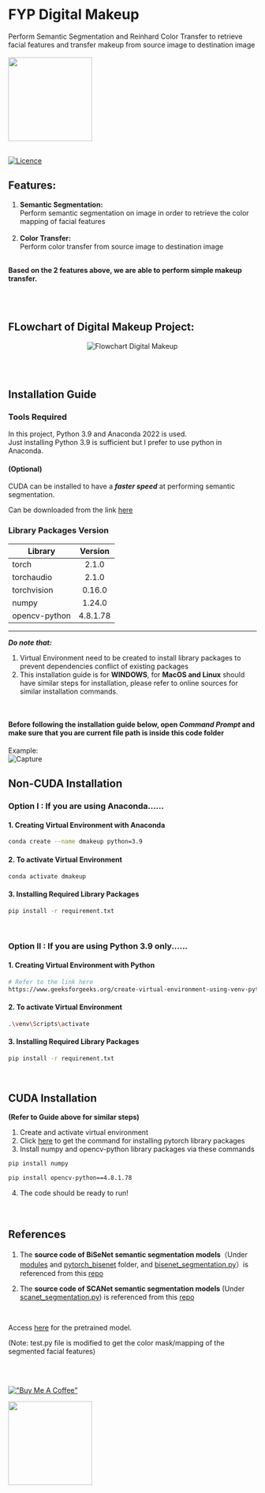 # FYP Digital Makeup

Perform Semantic Segmentation and Reinhard Color Transfer to retrieve facial features and transfer makeup from source image to destination image<br><br>
<img src="https://github.com/zijian99/FYP_DigitalMakeup/assets/92379986/542392bc-67b3-4750-9bbe-8f7eb78dc17e" width="170" height="170"><br><br>

[![Licence](https://img.shields.io/badge/LICENSE-MIT-green.svg?style=for-the-badge)](https://github.com/zijian99/FYP_DigitalMakeup/blob/main/LICENSE)


## Features:
1. **Semantic Segmentation:**<br>
Perform semantic segmentation on image in order to retrieve the color mapping of facial features<br><br>
2. **Color Transfer:**<br>
Perform color transfer from source image to destination image<br><br>

**Based on the 2 features above, we are able to perform simple makeup transfer.**

<br><br>


## FLowchart of Digital Makeup Project:

<div align="center">
  
![Flowchart Digital Makeup](https://github.com/zijian99/FYP_DigitalMakeup/assets/92379986/cc663a45-ca6b-4396-84e5-0451637e1d86)

</div>



<br><br>

## Installation Guide

### Tools Required
In this project, Python 3.9 and Anaconda 2022 is used.<br>
Just installing Python 3.9 is sufficient but I prefer to use python in Anaconda.<br>

#### (Optional)
CUDA can be installed to have a ***faster speed*** at performing semantic segmentation.

Can be downloaded from the link [here](https://developer.nvidia.com/cuda-11-8-0-download-archive)
<br>

### Library Packages Version
| Library       | Version       | 
| ------------- |:-------------:| 
| torch         | 2.1.0         | 
| torchaudio    | 2.1.0         | 
| torchvision   | 0.16.0        | 
| numpy         | 1.24.0        | 
| opencv-python | 4.8.1.78      | 

------

***Do note that:***
1. Virtual Environment need to be created to install library packages to prevent dependencies conflict of existing packages
2. This installation guide is for **WINDOWS**, for **MacOS and Linux** should have similar steps for installation, please refer to online sources for similar installation commands.

<br>

#### Before following the installation guide below, open ***Command Prompt*** and make sure that you are current file path is inside this code folder<br>

Example:<br>
![Capture](https://github.com/zijian99/FYP_DigitalMakeup/assets/92379986/f6b014f3-02c3-466d-9a6a-14830c0f08e4)


## Non-CUDA Installation
### Option I : If you are using Anaconda......
#### 1. Creating Virtual Environment with Anaconda
```bash
conda create --name dmakeup python=3.9
```
#### 2. To activate Virtual Environment
```bash
conda activate dmakeup
```
#### 3. Installing Required Library Packages 
```bash
pip install -r requirement.txt
```
<br>



### Option II : If you are using Python 3.9 only......
#### 1. Creating Virtual Environment with Python
```bash
# Refer to the link here
https://www.geeksforgeeks.org/create-virtual-environment-using-venv-python/ 
```
#### 2. To activate Virtual Environment
```bash
.\venv\Scripts\activate
```
#### 3. Installing Required Library Packages 
```bash
pip install -r requirement.txt
```
<br>


## CUDA Installation 
**(Refer to Guide above for similar steps)**
1. Create and activate virtual environment
2. Click [here](https://pytorch.org/get-started/locally/) to get the command for installing pytorch library packages
3. Install numpy and opencv-python library packages via these commands
```bash
pip install numpy
```
```bash
pip install opencv-python==4.8.1.78
```
4. The code should be ready to run! 
<br><br><br>

## References
1. The **source code of BiSeNet semantic segmentation models**（Under [modules](https://github.com/zijian99/FYP_DigitalMakeup/tree/main/modules) and [pytorch_bisenet](https://github.com/zijian99/FYP_DigitalMakeup/tree/main/pytorch_bisenet) folder, and [bisenet_segmentation.py](https://github.com/zijian99/FYP_DigitalMakeup/blob/main/test.py)）is referenced from this [repo](https://github.com/zllrunning/face-parsing.PyTorch) 

2. The **source code of SCANet semantic segmentation models** (Under [scanet_segmentation.py](https://github.com/zijian99/FYP_DigitalMakeup/blob/main/scanet_segmentation.py)) is referenced from this [repo](https://github.com/Seungeun-Han/SCANet_Real-Time_Face_Parsing_Using_Spatial_and_Channel_Attention)
<br>

Access [here](https://drive.google.com/drive/u/0/folders/188a_pHxfhAn4z2kwoP9tWXpt8L1M0u7J?ths=true) for the pretrained model.

(Note: test.py file is modified to get the color mask/mapping of the segmented facial features)

<br><br>

[!["Buy Me A Coffee"](https://www.buymeacoffee.com/assets/img/custom_images/orange_img.png)](https://www.buymeacoffee.com/zj99)

<img src="https://github.com/zijian99/FYP_DigitalMakeup/assets/92379986/f0259962-dac3-4d64-8269-c2917fa3c39f" width="170" height="170">

